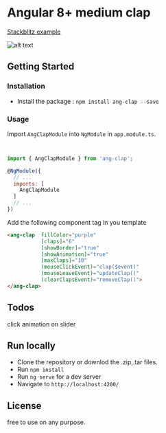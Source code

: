 # Angular 8+ medium clap

[Stackblitz example](https://stackblitz.com/edit/angular-clap-demo?file=src/app/app.component.html)

![alt text](https://i.ibb.co/BCLdR6D/Untitled.png)

## Getting Started


### Installation

- Install the package :
    `npm install ang-clap --save`


### Usage

Import `AngClapModule` into `NgModule` in `app.module.ts`.
```js


import { AngClapModule } from 'ang-clap';

@NgModule({
  // ...
  imports: [
    AngClapModule
  ]
  // ...
})
```


Add the following component tag in you template

```html
<ang-clap  fillColor="purple"
           [claps]="6"
           [showBorder]="true"
           [showAnimation]="true"
           [maxClaps]="10"
           (mouseClickEvent)="clap($event)"
           (mouseLeaveEvent)="updateClap()"
           (clearClapsEvent)="removeClap()">
</ang-clap>
```

## Todos
click animation on slider

## Run locally
- Clone the repository or downlod the .zip,.tar files.
- Run `npm install`
- Run `ng serve` for a dev server
- Navigate to `http://localhost:4200/`

## License
free to use on any purpose.
